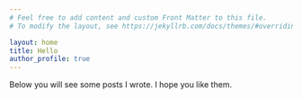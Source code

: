```yaml
---
# Feel free to add content and custom Front Matter to this file.
# To modify the layout, see https://jekyllrb.com/docs/themes/#overriding-theme-defaults

layout: home
title: Hello
author_profile: true
---
```


Below you will see some posts I wrote.  I hope you like them.